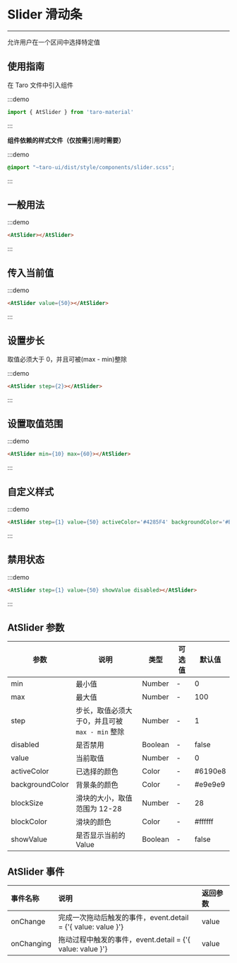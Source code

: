 # Slider 滑动条

---
允许用户在一个区间中选择特定值

## 使用指南

在 Taro 文件中引入组件

:::demo
```js
import { AtSlider } from 'taro-material'
```
:::

**组件依赖的样式文件（仅按需引用时需要）**

:::demo
```scss
@import "~taro-ui/dist/style/components/slider.scss";
```
:::

## 一般用法

:::demo
```html
<AtSlider></AtSlider>
```
:::

## 传入当前值

:::demo
```html
<AtSlider value={50}></AtSlider>
```
:::

## 设置步长

取值必须大于 0，并且可被(max - min)整除

:::demo
```html
<AtSlider step={2}></AtSlider>
```
:::

## 设置取值范围

:::demo
```html
<AtSlider min={10} max={60}></AtSlider>
```
:::

## 自定义样式

:::demo
```html
<AtSlider step={1} value={50} activeColor='#4285F4' backgroundColor='#BDBDBD' blockColor='#4285F4' blockSize={24}></AtSlider>
```
:::

## 禁用状态

:::demo
```html
<AtSlider step={1} value={50} showValue disabled></AtSlider>
```
:::

## AtSlider 参数

| 参数            | 说明                                         | 类型    | 可选值 | 默认值  |
|-----------------|--------------------------------------------|---------|--------|---------|
| min             | 最小值                                       | Number  | -      | 0       |
| max             | 最大值                                       | Number  | -      | 100     |
| step            | 步长，取值必须大于0，并且可被 `max - min` 整除 | Number  | -      | 1       |
| disabled        | 是否禁用                                     | Boolean | -      | false   |
| value           | 当前取值                                     | Number  | -      | 0       |
| activeColor     | 已选择的颜色                                 | Color   | -      | #6190e8 |
| backgroundColor | 背景条的颜色                                 | Color   | -      | #e9e9e9 |
| blockSize       | 滑块的大小，取值范围为 12-28                  | Number  | -      | 28      |
| blockColor      | 滑块的颜色                                   | Color   | -      | #ffffff |
| showValue       | 是否显示当前的 Value                         | Boolean | -      | false   |

## AtSlider 事件

| 事件名称   | 说明                                                       | 返回参数 |
|:-----------|:---------------------------------------------------------|:---------|
| onChange   | 完成一次拖动后触发的事件，event.detail = {'{ value: value }'} | value    |
| onChanging | 拖动过程中触发的事件，event.detail = {'{ value: value }'}     | value    |
